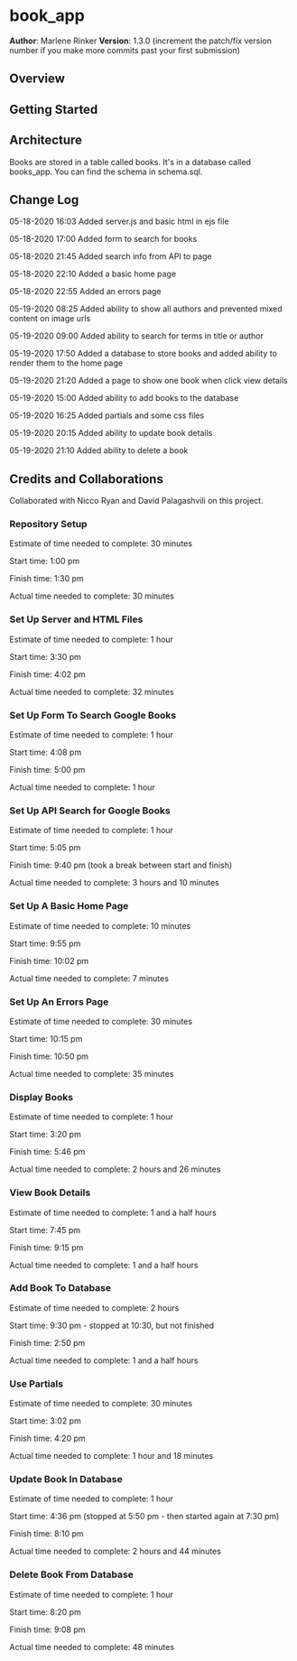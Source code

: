 # book_app
**Author**: Marlene Rinker
**Version**: 1.3.0 (increment the patch/fix version number if you make more commits past your first submission)

## Overview
<!-- This application is server which provides data for the City Explorer application. It will allow users to search for a location, then present a map and interesting information about the area. This will be done using data from APIs that my server fetches and manages. -->

## Getting Started
<!-- What are the steps that a user must take in order to build this app on their own machine and get it running? -->

## Architecture
Books are stored in a table called books. It's in a database called books_app. You can find the schema in schema.sql.

## Change Log
<!-- Use this area to document the iterative changes made to your application as each feature is successfully implemented. Use time stamps. Here's an examples: -->

05-18-2020 16:03 Added server.js and basic html in ejs file 

05-18-2020 17:00 Added form to search for books

05-18-2020 21:45 Added search info from API to page

05-18-2020 22:10 Added a basic home page

05-18-2020 22:55 Added an errors page

05-19-2020 08:25 Added ability to show all authors and prevented mixed content on image urls

05-19-2020 09:00 Added ability to search for terms in title or author

05-19-2020 17:50 Added a database to store books and added ability to render them to the home page

05-19-2020 21:20 Added a page to show one book when click view details

05-19-2020 15:00 Added ability to add books to the database

05-19-2020 16:25 Added partials and some css files

05-19-2020 20:15 Added ability to update book details

05-19-2020 21:10 Added ability to delete a book



## Credits and Collaborations 
Collaborated with Nicco Ryan and David Palagashvili on this project.


### Repository Setup

Estimate of time needed to complete: 30 minutes

Start time: 1:00 pm

Finish time: 1:30 pm

Actual time needed to complete: 30 minutes


### Set Up Server and HTML Files
Estimate of time needed to complete: 1 hour

Start time: 3:30 pm

Finish time: 4:02 pm

Actual time needed to complete: 32 minutes


### Set Up Form To Search Google Books
Estimate of time needed to complete: 1 hour

Start time: 4:08 pm

Finish time: 5:00 pm

Actual time needed to complete: 1 hour

### Set Up API Search for Google Books
Estimate of time needed to complete: 1 hour

Start time: 5:05 pm

Finish time: 9:40 pm (took a break between start and finish)

Actual time needed to complete: 3 hours and 10 minutes

### Set Up A Basic Home Page
Estimate of time needed to complete: 10 minutes

Start time: 9:55 pm

Finish time: 10:02 pm

Actual time needed to complete: 7 minutes

### Set Up An Errors Page
Estimate of time needed to complete: 30 minutes

Start time: 10:15 pm

Finish time: 10:50 pm

Actual time needed to complete: 35 minutes

### Display Books
Estimate of time needed to complete: 1 hour

Start time: 3:20 pm

Finish time: 5:46 pm

Actual time needed to complete: 2 hours and 26 minutes

### View Book Details
Estimate of time needed to complete: 1 and a half hours

Start time: 7:45 pm

Finish time: 9:15 pm

Actual time needed to complete: 1 and a half hours

### Add Book To Database
Estimate of time needed to complete: 2 hours

Start time: 9:30 pm - stopped at 10:30, but not finished

Finish time: 2:50 pm

Actual time needed to complete: 1 and a half hours

### Use Partials 
Estimate of time needed to complete: 30 minutes

Start time: 3:02 pm

Finish time: 4:20 pm

Actual time needed to complete: 1 hour and 18 minutes

### Update Book In Database
Estimate of time needed to complete: 1 hour

Start time: 4:36 pm (stopped at 5:50 pm - then started again at 7:30 pm)

Finish time: 8:10 pm

Actual time needed to complete: 2 hours and 44 minutes

### Delete Book From Database
Estimate of time needed to complete: 1 hour

Start time: 8:20 pm

Finish time: 9:08 pm

Actual time needed to complete: 48 minutes